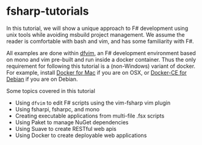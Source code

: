 # fsharp-tutorials

In this tutorial, we will show a unique approach to F# development using unix tools while avoiding msbuild project management. We assume the reader is comfortable with bash and vim, and has some familiarity with F#.

All examples are done within [dfvim](https://github.com/stephen-swensen/dfvim), an F# development environment based on mono and vim pre-built and run inside a docker container. Thus the only requirement for following this tutorial is a (non-Windows) variant of docker. For example, install [Docker for Mac](https://store.docker.com/editions/community/docker-ce-desktop-mac) if you are on OSX, or [Docker-CE for Debian](https://docs.docker.com/engine/installation/linux/docker-ce/debian/#install-using-the-convenience-script) if you are on Debian.

Some topics covered in this tutorial

- Using `dfvim` to edit F# scripts using the vim-fsharp vim plugin
- Using fsharpi, fsharpc, and mono
- Creating executable applications from multi-file .fsx scripts
- Using Paket to manage NuGet dependencies
- Using Suave to create RESTful web apis
- Using Docker to create deployable web applications
